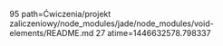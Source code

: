 95 path=Ćwiczenia/projekt zaliczeniowy/node_modules/jade/node_modules/void-elements/README.md
27 atime=1446632578.798337
